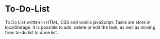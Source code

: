# To-Do-List
To Do List written in HTML, CSS and vanilla javaScript. Tasks are store in localStorage. It is possible to add, delete or edit the task, as well as moving from to-do list to done list.
